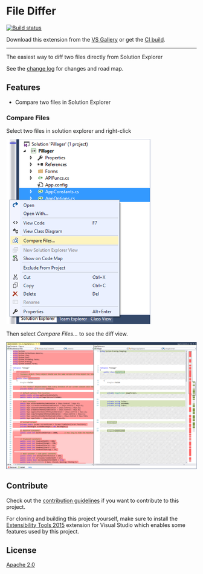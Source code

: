 # File Differ

<!-- Replace this badge with your own-->
[![Build status](https://ci.appveyor.com/api/projects/status/4vga487ma5rjfxct?svg=true)](https://ci.appveyor.com/project/ChristopherHaroldButler/filediffer)

<!-- Update the VS Gallery link after you upload the VSIX-->
Download this extension from the [VS Gallery](https://visualstudiogallery.msdn.microsoft.com/[GuidFromGallery])
or get the [CI build](http://vsixgallery.com/extension/20fa04de-c067-4534-9ce9-9025165d90c1/).

---------------------------------------

The easiest way to diff two files directly from Solution Explorer 

See the [change log](CHANGELOG.md) for changes and road map.

## Features

- Compare two files in Solution Explorer

### Compare Files
Select two files in solution explorer and right-click

![Context Menu](art/context-menu.png)

Then select *Compare Files...* to see the diff view.

![Diff View](art/diff-view.png)

## Contribute
Check out the [contribution guidelines](CONTRIBUTING.md)
if you want to contribute to this project.

For cloning and building this project yourself, make sure
to install the
[Extensibility Tools 2015](https://visualstudiogallery.msdn.microsoft.com/ab39a092-1343-46e2-b0f1-6a3f91155aa6)
extension for Visual Studio which enables some features
used by this project.

## License
[Apache 2.0](LICENSE)
